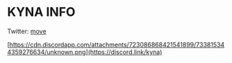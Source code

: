 # KYNA INFO
Twitter: [move](https://twitter.com/KynaDiscord)


[https://cdn.discordapp.com/attachments/723086868421541899/733815344359276634/unknown.png](https://discord.link/kyna)
